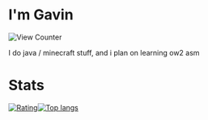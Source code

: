 # I'm Gavin
<img src="https://komarev.com/ghpvc/?username=gav06&style=flat-square" alt="View Counter"/>

I do java / minecraft stuff, and i plan on learning ow2 asm

# Stats
[![Rating](https://github-readme-stats.vercel.app/api?username=Gav06&theme=midnight-purple)](https://github.com/anuraghazra/github-readme-stats)[![Top langs](https://github-readme-stats.vercel.app/api/top-langs/?username=Gav06&theme=midnight-purple)](https://github.com/anuraghazra/github-readme-stats)
